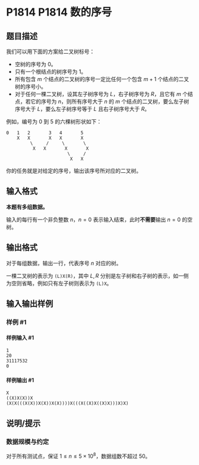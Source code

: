 # P1814 P1814 数的序号

## 题目描述

我们可以用下面的方案给二叉树标号：

- 空树的序号为 $0$。
- 只有一个根结点的树序号为 $1$。
- 所有包含 $m$ 个结点的二叉树的序号一定比任何一个包含 $m+1$ 个结点的二叉树的序号小。
- 对于任何一棵二叉树，设其左子树序号为 $L$，右子树序号为 $R$，且它有 $m$ 个结点，若它的序号为 $n$，则所有序号大于 $n$ 的 $m$ 个结点的二叉树，要么左子树序号大于 $L$，要么左子树序号等于 $L$ 且右子树序号大于 $R$。

例如，编号为 $0$ 到 $5$ 的六棵树形状如下：

```plain
0   1   2       3   4       5 
    X   X       X   X       X
         \     /     \       \
          X   X       X       X
                       \     /
                        X   X
```

你的任务就是对给定的序号，输出该序号所对应的二叉树。


## 输入格式

**本题有多组数据。**

输入的每行有一个非负整数 $n$，$n=0$ 表示输入结束，此时**不需要**输出 $n=0$ 的空树。

## 输出格式

对于每组数据，输出一行，代表序号 $n$ 对应的树。

一棵二叉树的表示为 `(L)X(R)`，其中 $L,R$ 分别是左子树和右子树的表示，如一侧为空则省略，例如只有左子树则表示为 `(L)X`。

## 输入输出样例

### 样例 #1

#### 样例输入 #1

```
1   
20 
31117532   
0
```

#### 样例输出 #1

```
X
((X)X(X))X
(X(X(((X(X))X(X))X(X))))X(((X((X)X((X)X)))X)X)
```

## 说明/提示

### 数据规模与约定

对于所有测试点，保证 $1\le n\le 5\times10^8$，数据组数不超过 $50$。
